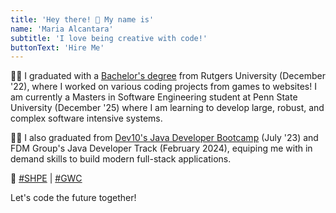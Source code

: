 ```yaml
---
title: 'Hey there! 👋 My name is'
name: 'Maria Alcantara'
subtitle: 'I love being creative with code!'
buttonText: 'Hire Me'
---
```


👩‍🎓 I graduated with a [Bachelor's degree](https://drive.google.com/file/d/1X_BhriAMDk5CY2L9EArm6WT2ee7IZowU/view?usp=sharing) from Rutgers University (December '22), where I worked on various coding projects from games to websites! I am currently a Masters in Software Engineering student at Penn State University (December '25) where I am learning to develop large, robust, and complex software intensive systems.

👩‍💻 I also graduated from [Dev10's Java Developer Bootcamp](https://www.credly.com/badges/40b4b79c-cfac-4229-bf2f-82b6d473e562/public_url) (July '23) and FDM Group's Java Developer Track (February 2024), equiping me with in demand skills to build modern full-stack applications.

🤝 [#SHPE](https://shpe.org/) | [#GWC](https://girlswhocode.com/)

Let's code the future together!